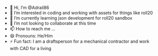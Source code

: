 - 👋 Hi, I’m @Adrail86
- 👀 I’m interested in coding and working with assets for things like roll20 
- 🌱 I’m currently learning json development for roll20 sandbox
- 💞️ I’m not looking to collaborate at this time
- 📫 How to reach me ...
- 😄 Pronouns: He/Him
- ⚡ Fun fact: I am a draftsperson for a mechanical contractor and work with CAD for a living

<!---
Adrail86/Adrail86 is a ✨ special ✨ repository because its `README.md` (this file) appears on your GitHub profile.
You can click the Preview link to take a look at your changes.
--->
